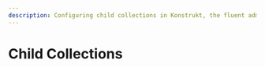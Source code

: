 ```yaml
---
description: Configuring child collections in Konstrukt, the fluent administration panel builder for Umbraco.
---
```


# Child Collections

